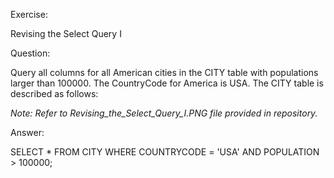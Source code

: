 Exercise: 

Revising the Select Query I

Question: 

Query all columns for all American cities in the CITY table with populations larger than 100000. The CountryCode for America is USA.
The CITY table is described as follows:

*Note: Refer to Revising_the_Select_Query_I.PNG file provided in repository.*

Answer: 

SELECT *
FROM CITY 
WHERE COUNTRYCODE = 'USA'
AND POPULATION > 100000;
